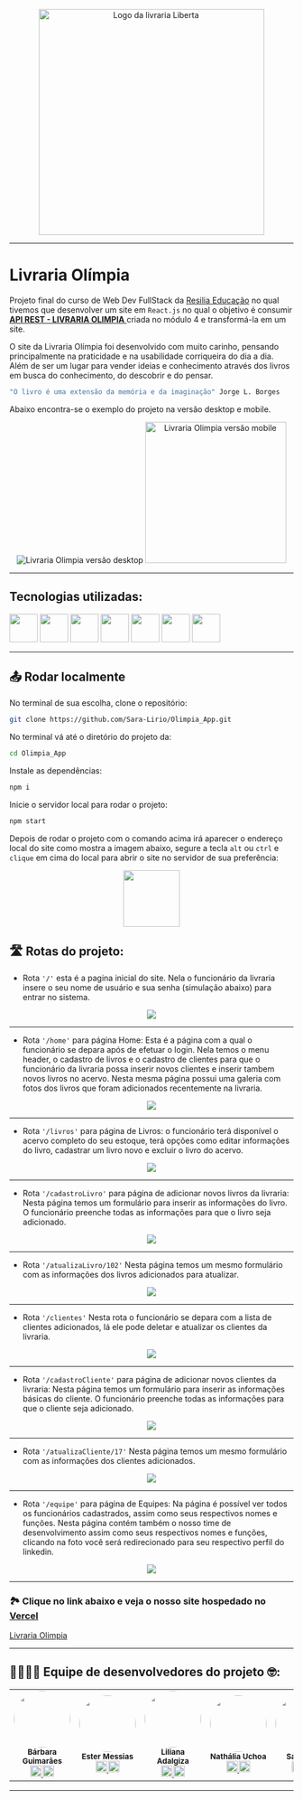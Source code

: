 <p align="center">
  <img src="./public\logoFooter.png" alt="Logo da livraria Liberta" width="400px">
</p>

---
# Livraria Olímpia

Projeto final do curso de Web Dev FullStack da [Resilia Educação](https://www.resilia.com.br/) no qual tivemos que desenvolver um site em ```React.js``` no qual o objetivo é consumir <a href="https://github.com/Matheus-Hen/Livraria-Olimpia-API/blob/master/readme.md"> **API REST - LIVRARIA OLIMPIA** </a> criada no módulo 4 e transformá-la em um site.

O site da Livraria Olímpia foi desenvolvido com muito carinho, pensando principalmente na praticidade e na usabilidade corriqueira do dia a dia. Além de ser um lugar para vender ideias e conhecimento através dos livros em busca do conhecimento, do descobrir e do pensar.
```bash
"O livro é uma extensão da memória e da imaginação" Jorge L. Borges
```
Abaixo encontra-se o exemplo do projeto na versão desktop e mobile.



<p align="center">
  <img src="./public\Livraria Olimpia Desktop.gif" alt="Livraria Olimpia versão desktop"/>
  <img src="./public\Livraria_Olimpia_versão_mobile_.gif" height="250" alt="Livraria Olimpia versão mobile"/>
</p>

---

## Tecnologias utilizadas:


<a href="https://developer.mozilla.org/pt-BR/docs/Web/JavaScript">
<img src="https://cdn-icons-png.flaticon.com/512/5968/5968292.png" width="50px"></a>
<a href="https://nodejs.org/pt-br/docs/">
<img src="https://as1.ftcdn.net/v2/jpg/03/52/67/82/1000_F_352678266_NFcwIwhhY76mkQItT4lCxyxcCTP3LgvY.jpg" width="50px"></a>
<a href="https://pt-br.reactjs.org/docs/getting-started.html">
<img src="https://as1.ftcdn.net/v2/jpg/03/04/97/12/1000_F_304971233_mQ4xlfnBGSszgzJPYzQnZtWI04ZNmuuP.jpg" width="50px"></a>
<a href="https://html.spec.whatwg.org/multipage/">
<img src="https://cdn-icons-png.flaticon.com/512/5968/5968267.png" width="50px"></a>
<a href="https://developer.mozilla.org/pt-BR/docs/Web/CSS">
<img src="https://cdn-icons-png.flaticon.com/512/919/919826.png" width="50px"></a>
<a href="https://mui.com/pt/">
<img src="https://mui.com/static/logo.png" width="50px"></a>

<a href="https://styled-components.com/docs/advanced">
<img src="https://cdn-media-1.freecodecamp.org/images/1*p1TndLk3UsGPBsM7qHPZIw.png" width="50px"></a>

---


## 📤 Rodar localmente

No terminal de sua escolha, clone o repositório:

```bash
git clone https://github.com/Sara-Lirio/Olimpia_App.git
```

No terminal vá até o diretório do projeto da:

```bash
cd Olimpia_App
```

Instale as dependências:

```bash
npm i
```

Inicie o servidor local para rodar o projeto:

```bash
npm start
```
Depois de rodar o projeto com o comando acima irá aparecer o endereço local do site como mostra a imagem abaixo, segure a tecla ```alt``` ou ```ctrl```  e ```clique``` em cima do local para abrir o site no servidor de sua preferência:

<p align="center">
  <img src="./public\local.png" height="100"/>
</p>

## 🛣️ Rotas do projeto:

* Rota ```'/'``` esta é a pagina inicial do site. Nela o funcionário da livraria insere o seu nome de usuário e sua senha (simulação abaixo) para entrar no sistema.

<p align="center">
  <img src="./public\Login - Rotas.gif"/>
</p>

---

* Rota ```'/home'``` para página Home: Esta é a página com a qual o funcionário se depara após de efetuar o login. Nela temos o menu header, o cadastro de livros e o cadastro de clientes para que o funcionário da livraria possa inserir novos clientes e inserir tambem novos livros no acervo. Nesta mesma página possui uma galeria com fotos dos livros que foram adicionados recentemente na livraria.

<p align="center">
  <img src="./public\Home - Rotas.gif"/>
</p>

---

* Rota ```'/livros'``` para página de Livros: o funcionário terá disponível o acervo completo do seu estoque, terá opções como editar informações do livro, cadastrar um livro novo e excluir o livro do acervo.

<p align="center">
  <img src="./public\Livros - Rotas.gif"/>
</p>

---

* Rota ```'/cadastroLivro'``` para página de adicionar novos livros da livraria: Nesta página temos um formulário para inserir as informações do livro. O funcionário preenche todas as informações para que o livro seja adicionado.

<p align="center">
  <img src="./public\cadastroLivro - Rotas.gif"/>
</p>

---

* Rota ```'/atualizaLivro/102'``` Nesta página temos um mesmo formulário com as informações dos livros adicionados para atualizar.

<p align="center">
  <img src="./public\atualizaLivro - Rotas.gif"/>
</p>

---

* Rota ```'/clientes'``` Nesta rota o funcionário se depara com a lista de clientes adicionados, lá ele pode deletar e atualizar os clientes da livraria.

<p align="center">
  <img src="./public\Clientes - Rotas.gif"/>
</p>

---

* Rota ```'/cadastroCliente'``` para página de adicionar novos clientes da livraria: Nesta página temos um formulário para inserir as informações básicas do cliente. O funcionário preenche todas as informações para que o cliente seja adicionado.

<p align="center">
  <img src="./public\cadastroCliente - Rotas.gif"/>
</p>

---

* Rota ```'/atualizaCliente/17'``` Nesta página temos um mesmo formulário com as informações dos clientes adicionados.

<p align="center">
  <img src="./public\atualizaCliente - Rotas.gif"/>
</p>

---

* Rota ```'/equipe'``` para página de Equipes: Na página é possível ver todos os funcionários cadastrados, assim como seus respectivos nomes e funções. Nesta página contém também o nosso time de desenvolvimento assim como seus respectivos nomes e funções, clicando na foto você será redirecionado para seu respectivo perfil do linkedin.

<p align="center">
  <img src="./public\Equipe - Rotas.gif"/>
</p>

---

### 🏞️ Clique no link abaixo e veja o nosso site hospedado no [Vercel](https://https://vercel.com/)
[Livraria Olimpia](http://olimpia-app.vercel.app/)

---

## 👨‍💻👩‍💻 Equipe de desenvolvedores do projeto 🤓:
<table>
  <tr>
    <td align="center">
        <img style=" border-radius: 50%;" src="https://avatars.githubusercontent.com/u/102765523?v=4" width="100px;"><br>
        <sub>
        <b>Bárbara Guimarães</br>
        <sub>
				<a href="https://www.linkedin.com/in/barbara-guimaraes-de-camargo/">
        <img src="https://cdn-icons-png.flaticon.com/512/3938/3938044.png" width="20px">
				<a href="https://github.com/BarbaraGuimaraes21">
				<img src="https://cdn-icons-png.flaticon.com/512/5968/5968866.png" width="20px">
        </sub>
      </a>
    </td>
    <td align="center">
        <img style="border-radius: 50%;" src="https://avatars.githubusercontent.com/u/87023023?v=4" width="100px;"><br>
        <sub>
        <b>Ester Messias</br>
        <sub>
				<a href="https://www.linkedin.com/in/ester-messias/">
        <img src="https://cdn-icons-png.flaticon.com/512/3938/3938044.png" width="20px">
				<a href="https://github.com/est8r">
				<img src="https://cdn-icons-png.flaticon.com/512/5968/5968866.png" width="20px">
        </sub>
      </a>
    </td>
    <td align="center">
        <img style="border-radius: 50%;" src="https://avatars.githubusercontent.com/u/101890670?v=4" width="100px;"><br>
        <sub>
        <b>Liliana Adalgiza</br>
        <sub>
				<a href="https://www.linkedin.com/in/liliana-adalgiza/">
        <img src="https://cdn-icons-png.flaticon.com/512/3938/3938044.png" width="20px">
				<a href="https://github.com/Liliana1609">
				<img src="https://cdn-icons-png.flaticon.com/512/5968/5968866.png" width="20px">
        </sub>
      </a>
    </td>
    <td align="center">
        <img style="border-radius: 50%;" src="https://avatars.githubusercontent.com/u/97313973?v=4" width="100px;"><br>
        <sub>
        <b>Nathália Uchoa</br>
        <sub>
				<a href="https://www.linkedin.com/in/nuchoa/">
        <img src="https://cdn-icons-png.flaticon.com/512/3938/3938044.png" width="20px">
				<a href="https://github.com/nathuchoa">
				<img src="https://cdn-icons-png.flaticon.com/512/5968/5968866.png" width="20px">
        </sub>
      </a>
    </td>
    <td align="center">
        <img style="border-radius: 50%;" src="https://avatars.githubusercontent.com/u/98292860?v=4" width="100px;"><br>
        <sub>
        <b>Sara Lirio</br>
        <sub>
				<a href="https://www.linkedin.com/in/saralirio/">
        <img src="https://cdn-icons-png.flaticon.com/512/3938/3938044.png" width="20px">
				<a href="https://github.com/Sara-Lirio">
				<img src="https://cdn-icons-png.flaticon.com/512/5968/5968866.png" width="20px">
        </sub>
      </a>
    </td>
</table>

---

